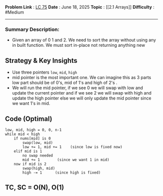 **Problem Link** : [LC 75](https://leetcode.com/problems/sort-colors/description/)
**Date** : June 18, 2025
**Topic** : [[2.1 Arrays]]
**Difficulty** : #Medium 

---
### Summary Description: 
- Given an array of 0 1 and 2. We need to sort the array without using any in built function. We must sort in-place not returning anything new 
 
## Strategy & Key Insights
 - Use three pointers `low`, `mid`, `high`
 - mid pointer is the most important one. We can imagine this as 3 parts low part should be of 0's, mid of 1's and high of 2's .
 - We will run the mid pointer, if we see 0 we will swap with low and update the current pointer and if we see 2 we will swap with high and update the high pointer else we will only update the mid pointer since we want 1's in mid.
 

## Code (Optimal)
```
low, mid, high = 0, 0, n-1
while mid < high
	if nums[mid] is 0
		swap(low, mid)
		low += 1, mid += 1    (since low is fixed now)
	elif mid is 1
		no swap needed
		mid += 1        (since we want 1 in mid)
	now if mid is 2
		swap(high, mid)
		high -= 1      (since high is fixed)
```
## TC, SC = O(N), O(1)